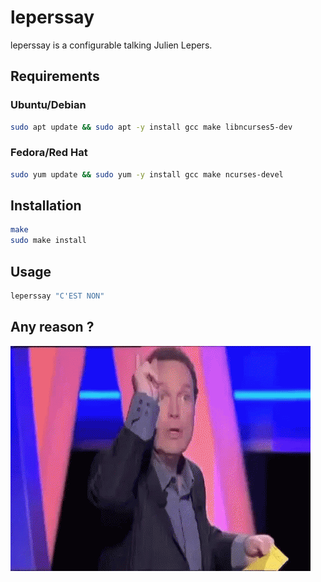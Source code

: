 # leperssay
leperssay is a configurable talking Julien Lepers.

## Requirements

### Ubuntu/Debian

```bash
sudo apt update && sudo apt -y install gcc make libncurses5-dev
```

### Fedora/Red Hat

```bash
sudo yum update && sudo yum -y install gcc make ncurses-devel
```

## Installation

```bash
make
sudo make install
```

## Usage

```bash
leperssay "C'EST NON"
```

## Any reason ?

<img src="https://github.com/TheRaccoon00/leperssay/blob/master/lepers.gif" width="480">
